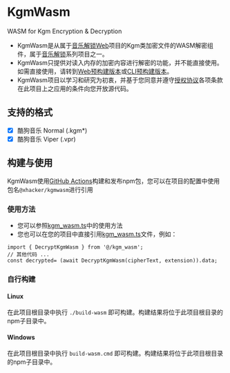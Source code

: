# KgmWasm
WASM for Kgm Encryption & Decryption
- KgmWasm是从属于[音乐解锁Web]项目的Kgm类加密文件的WASM解密组件，属于[音乐解锁]系列项目之一。
- KgmWasm只提供对读入内存的加密内容进行解密的功能，并不能直接使用。如需直接使用，请转到[Web预构建版本]或[CLI预构建版本]。
- KgmWasm项目以学习和研究为初衷，并基于您同意并遵守[授权协议]各项条款在此项目上之应用的条件向您开放源代码。

## 支持的格式

- [x] 酷狗音乐 Normal (.kgm*)
- [x] 酷狗音乐 Viper (.vpr)

## 构建与使用

KgmWasm使用[GitHub Actions]构建和发布npm包，您可以在项目的配置中使用包名`@xhacker/kgmwasm`进行引用

### 使用方法

- 您可以参照[kgm_wasm.ts]中的使用方法
- 您也可以在您的项目中直接引用[kgm_wasm.ts]文件，例如：
```
import { DecryptKgmWasm } from '@/kgm_wasm';
// 其他代码 ...
const decrypted= (await DecryptKgmWasm(cipherText, extension)).data;
```

### 自行构建

#### Linux
在此项目根目录中执行 `./build-wasm` 即可构建。构建结果将位于此项目根目录的npm子目录中。
#### Windows
在此项目根目录中执行 `build-wasm.cmd` 即可构建。构建结果将位于此项目根目录的npm子目录中。

[音乐解锁Web]: https://git.unlock-music.dev/um/web
[音乐解锁]: https://unlock-music.dev/
[Web预构建版本]: https://git.unlock-music.dev/um/-/packages/generic/web-build/
[CLI预构建版本]: https://git.unlock-music.dev/um/-/packages/generic/cli-build/
[授权协议]: https://github.com/xhacker-zzz/KgmWasm/blob/master/LICENSE.txt
[kgm_wasm.ts]: https://github.com/xhacker-zzz/KgmWasm/blob/master/kgm_wasm.ts
[GitHub Actions]: https://github.com/xhacker-zzz/KgmWasm/actions
